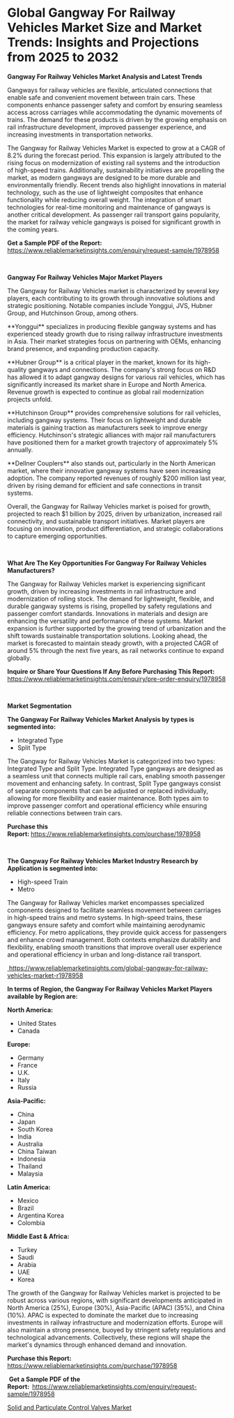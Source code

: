 <p><h1>Global Gangway For Railway Vehicles Market Size and Market Trends: Insights and Projections from 2025 to 2032</h1></p><p><strong>Gangway For Railway Vehicles Market Analysis and Latest Trends</strong></p>
<p><p>Gangways for railway vehicles are flexible, articulated connections that enable safe and convenient movement between train cars. These components enhance passenger safety and comfort by ensuring seamless access across carriages while accommodating the dynamic movements of trains. The demand for these products is driven by the growing emphasis on rail infrastructure development, improved passenger experience, and increasing investments in transportation networks.</p><p>The Gangway for Railway Vehicles Market is expected to grow at a CAGR of 8.2% during the forecast period. This expansion is largely attributed to the rising focus on modernization of existing rail systems and the introduction of high-speed trains. Additionally, sustainability initiatives are propelling the market, as modern gangways are designed to be more durable and environmentally friendly. Recent trends also highlight innovations in material technology, such as the use of lightweight composites that enhance functionality while reducing overall weight. The integration of smart technologies for real-time monitoring and maintenance of gangways is another critical development. As passenger rail transport gains popularity, the market for railway vehicle gangways is poised for significant growth in the coming years.</p></p>
<p><strong>Get a Sample PDF of the Report:&nbsp;</strong> <a href="https://www.reliablemarketinsights.com/enquiry/request-sample/1978958?utm_campaign=3529&utm_medium=2&utm_source=Github&utm_content=ia&utm_term=28032025&utm_id=gangway-for-railway-vehicles">https://www.reliablemarketinsights.com/enquiry/request-sample/1978958</a></p>
<p>&nbsp;</p>
<p><strong>Gangway For Railway Vehicles Major Market Players</strong></p>
<p><p>The Gangway for Railway Vehicles market is characterized by several key players, each contributing to its growth through innovative solutions and strategic positioning. Notable companies include Yonggui, JVS, Hubner Group, and Hutchinson Group, among others.</p><p>**Yonggui** specializes in producing flexible gangway systems and has experienced steady growth due to rising railway infrastructure investments in Asia. Their market strategies focus on partnering with OEMs, enhancing brand presence, and expanding production capacity.</p><p>**Hubner Group** is a critical player in the market, known for its high-quality gangways and connections. The company's strong focus on R&D has allowed it to adapt gangway designs for various rail vehicles, which has significantly increased its market share in Europe and North America. Revenue growth is expected to continue as global rail modernization projects unfold.</p><p>**Hutchinson Group** provides comprehensive solutions for rail vehicles, including gangway systems. Their focus on lightweight and durable materials is gaining traction as manufacturers seek to improve energy efficiency. Hutchinson's strategic alliances with major rail manufacturers have positioned them for a market growth trajectory of approximately 5% annually.</p><p>**Dellner Couplers** also stands out, particularly in the North American market, where their innovative gangway systems have seen increasing adoption. The company reported revenues of roughly $200 million last year, driven by rising demand for efficient and safe connections in transit systems.</p><p>Overall, the Gangway for Railway Vehicles market is poised for growth, projected to reach $1 billion by 2025, driven by urbanization, increased rail connectivity, and sustainable transport initiatives. Market players are focusing on innovation, product differentiation, and strategic collaborations to capture emerging opportunities.</p></p>
<p>&nbsp;</p>
<p><strong>What Are The Key Opportunities For Gangway For Railway Vehicles Manufacturers?</strong></p>
<p><p>The Gangway for Railway Vehicles market is experiencing significant growth, driven by increasing investments in rail infrastructure and modernization of rolling stock. The demand for lightweight, flexible, and durable gangway systems is rising, propelled by safety regulations and passenger comfort standards. Innovations in materials and design are enhancing the versatility and performance of these systems. Market expansion is further supported by the growing trend of urbanization and the shift towards sustainable transportation solutions. Looking ahead, the market is forecasted to maintain steady growth, with a projected CAGR of around 5% through the next five years, as rail networks continue to expand globally.</p></p>
<p><strong>Inquire or Share Your Questions If Any Before Purchasing This Report:</strong> <a href="https://www.reliablemarketinsights.com/enquiry/pre-order-enquiry/1978958?utm_campaign=3529&utm_medium=2&utm_source=Github&utm_content=ia&utm_term=28032025&utm_id=gangway-for-railway-vehicles">https://www.reliablemarketinsights.com/enquiry/pre-order-enquiry/1978958</a></p>
<p>&nbsp;</p>
<p><strong>Market Segmentation</strong></p>
<p><strong>The Gangway For Railway Vehicles Market Analysis by types is segmented into:</strong></p>
<p><ul><li>Integrated Type</li><li>Split Type</li></ul></p>
<p><p>The Gangway for Railway Vehicles Market is categorized into two types: Integrated Type and Split Type. Integrated Type gangways are designed as a seamless unit that connects multiple rail cars, enabling smooth passenger movement and enhancing safety. In contrast, Split Type gangways consist of separate components that can be adjusted or replaced individually, allowing for more flexibility and easier maintenance. Both types aim to improve passenger comfort and operational efficiency while ensuring reliable connections between train cars.</p></p>
<p><strong>Purchase this Report:&nbsp;</strong><a href="https://www.reliablemarketinsights.com/purchase/1978958?utm_campaign=3529&utm_medium=2&utm_source=Github&utm_content=ia&utm_term=28032025&utm_id=gangway-for-railway-vehicles">https://www.reliablemarketinsights.com/purchase/1978958</a></p>
<p>&nbsp;</p>
<p><strong>The Gangway For Railway Vehicles Market Industry Research by Application is segmented into:</strong></p>
<p><ul><li>High-speed Train</li><li>Metro</li></ul></p>
<p><p>The Gangway for Railway Vehicles market encompasses specialized components designed to facilitate seamless movement between carriages in high-speed trains and metro systems. In high-speed trains, these gangways ensure safety and comfort while maintaining aerodynamic efficiency. For metro applications, they provide quick access for passengers and enhance crowd management. Both contexts emphasize durability and flexibility, enabling smooth transitions that improve overall user experience and operational efficiency in urban and long-distance rail transport.</p></p>
<p><a href="https://www.reliablemarketinsights.com/global-gangway-for-railway-vehicles-market-r1978958?utm_campaign=3529&utm_medium=2&utm_source=Github&utm_content=ia&utm_term=28032025&utm_id=gangway-for-railway-vehicles">&nbsp;https://www.reliablemarketinsights.com/global-gangway-for-railway-vehicles-market-r1978958</a></p>
<p><strong>In terms of Region, the Gangway For Railway Vehicles Market Players available by Region are:</strong></p>
<p>
    <p> <strong> North America: </strong>
        <ul>
            <li>United States</li>
            <li>Canada</li>
        </ul>
        </p> 
    <p> <strong> Europe: </strong>
        <ul>
            <li>Germany</li>
            <li>France</li>
            <li>U.K.</li>
            <li>Italy</li>
            <li>Russia</li>
        </ul>
        </p> 
    <p> <strong> Asia-Pacific: </strong>
        <ul>
            <li>China</li>
            <li>Japan</li>
            <li>South Korea</li>
            <li>India</li>
            <li>Australia</li>
            <li>China Taiwan</li>
            <li>Indonesia</li>
            <li>Thailand</li>
            <li>Malaysia</li>
        </ul>
        </p> 
    <p> <strong> Latin America: </strong>
        <ul>
            <li>Mexico</li>
            <li>Brazil</li>
            <li>Argentina Korea</li>
            <li>Colombia</li>
        </ul>
        </p> 
    <p> <strong> Middle East & Africa: </strong>
        <ul>
            <li>Turkey</li>
            <li>Saudi</li>
            <li>Arabia</li>
            <li>UAE</li>
            <li>Korea</li>
        </ul>
    </p>
    </p>
<p><p>The growth of the Gangway for Railway Vehicles market is projected to be robust across various regions, with significant developments anticipated in North America (25%), Europe (30%), Asia-Pacific (APAC) (35%), and China (10%). APAC is expected to dominate the market due to increasing investments in railway infrastructure and modernization efforts. Europe will also maintain a strong presence, buoyed by stringent safety regulations and technological advancements. Collectively, these regions will shape the market's dynamics through enhanced demand and innovation.</p></p>
<p><strong>Purchase this Report: </strong><a href="https://www.reliablemarketinsights.com/purchase/1978958?utm_campaign=3529&utm_medium=2&utm_source=Github&utm_content=ia&utm_term=28032025&utm_id=gangway-for-railway-vehicles">https://www.reliablemarketinsights.com/purchase/1978958</a></p>
<p>&nbsp;<strong>Get a Sample PDF of the Report:&nbsp;&nbsp;</strong><a href="https://www.reliablemarketinsights.com/enquiry/request-sample/1978958?utm_campaign=3529&utm_medium=2&utm_source=Github&utm_content=ia&utm_term=28032025&utm_id=gangway-for-railway-vehicles">https://www.reliablemarketinsights.com/enquiry/request-sample/1978958</a></p>
<p><strong></strong></p>
<p><p><a href="https://github.com/OlenFleming68/Market-Research-Report-List-1/blob/main/solid-and-particulate-control-valves-market.md?utm_campaign=3529&utm_medium=2&utm_source=Github&utm_content=ia&utm_term=28032025&utm_id=gangway-for-railway-vehicles">Solid and Particulate Control Valves Market</a></p></p>